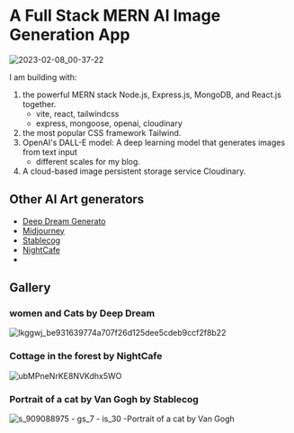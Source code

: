 # A Full Stack MERN AI Image Generation App

![2023-02-08_00-37-22](https://user-images.githubusercontent.com/582423/217306764-6593c933-a501-45f3-afbd-2bf9da12c1f4.jpg)

I am building with:

1. the powerful MERN stack Node.js, Express.js, MongoDB, and React.js together. 
     * vite, react, tailwindcss
     * express, mongoose, openai, cloudinary
2. the most popular CSS framework Tailwind.
3. OpenAI's DALL-E model: A deep learning model that generates images from text input
    * different scales for my blog.
4. A cloud-based image persistent storage service Cloudinary.

## Other AI Art generators

* [Deep Dream Generato](https://deepdreamgenerator.com/)
* [Midjourney](https://www.midjourney.com/home/)
* [Stablecog](https://stablecog.com/)
* [NightCafe]()
* []()

## Gallery

### women and Cats by Deep Dream
![lkggwj_be931639774a707f26d125dee5cdeb9ccf2f8b22](https://user-images.githubusercontent.com/582423/217399753-9fcbfa59-bad3-4a75-a508-b886d9a70020.jpg)


### Cottage in the forest by NightCafe
![ubMPneNrKE8NVKdhx5WO](https://user-images.githubusercontent.com/582423/217398690-8b8771ef-c3d8-4fc6-a1a5-5d035eef2d41.jpg)


### Portrait of a cat by Van Gogh by Stablecog
![s_909088975 - gs_7 - is_30 -Portrait of a cat by Van Gogh](https://user-images.githubusercontent.com/582423/217399302-f5d5e2b0-f377-4667-9dd2-a3513174c15d.jpeg)

